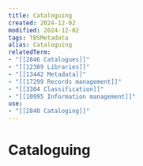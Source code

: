 ```yaml
---
title: Cataloguing
created: 2024-12-02
modified: 2024-12-02
tags: TBSMetadata
alias: Cataloguing
relatedTerm:
- "[[2846 Catalogues]]"
- "[[12389 Libraries]]"
- "[[13442 Metadata]]"
- "[[17299 Records management]]"
- "[[3304 Classification]]"
- "[[10995 Information management]]"
use:
- "[[2840 Cataloging]]"
---
```

# Cataloguing
